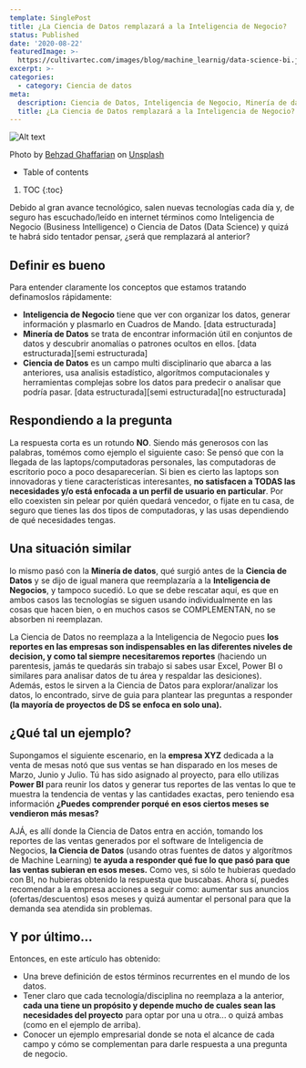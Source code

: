 ```yaml
---
template: SinglePost
title: ¿La Ciencia de Datos remplazará a la Inteligencia de Negocio?
status: Published
date: '2020-08-22'
featuredImage: >-
  https://cultivartec.com/images/blog/machine_learnig/data-science-bi.jpg 
excerpt: >-
categories:
  - category: Ciencia de datos
meta:
  description: Ciencia de Datos, Inteligencia de Negocio, Minería de datos
  title: ¿La Ciencia de Datos remplazará a la Inteligencia de Negocio?
---
```



![Alt text](https://cultivartec.com/images/blog/machine_learnig/data-science-bi.jpg  'Ciencia de datos vs Inteligencia de Negocios')


<span>Photo by <a href="https://unsplash.com/@behz?utm_source=unsplash&amp;utm_medium=referral&amp;utm_content=creditCopyText">Behzad Ghaffarian</a> on <a href="https://unsplash.com/?utm_source=unsplash&amp;utm_medium=referral&amp;utm_content=creditCopyText">Unsplash</a></span>

* Table of contents

1. TOC
{:toc}

Debido al gran avance tecnológico, salen nuevas tecnologías cada día y, de seguro has escuchado/leído en internet términos como Inteligencia de Negocio (Business Intelligence) o Ciencia de Datos (Data Science) y quizá te habrá sido tentador pensar, ¿será que remplazará al anterior?

## Definir es bueno
Para entender claramente los conceptos que estamos tratando definamoslos rápidamente:

- **Inteligencia de Negocio** tiene que ver con organizar los datos, generar información y plasmarlo en Cuadros de Mando. [data estructurada]
- **Minería de Datos** se trata de encontrar información útil en conjuntos de datos y descubrir anomalías o patrones ocultos en ellos. [data estructurada][semi estructurada]
-  **Ciencia de Datos** es un campo multi disciplinario que abarca a las anteriores, usa analisis estadístico, algorítmos computacionales y herramientas complejas sobre los datos para predecir o analisar que podría pasar. [data estructurada][semi estructurada][no estructurada]

## Respondiendo a la pregunta
La respuesta corta es un rotundo **NO**. Siendo más generosos con las palabras, tomémos como ejemplo el siguiente caso: Se pensó que con la llegada de las laptops/computadoras personales, las computadoras de escritorio poco a poco desaparecerían. Si bien es cierto las laptops son innovadoras y tiene características interesantes, **no satisfacen a TODAS las necesidades y/o está enfocada a un perfil de usuario en particular**. Por ello coexisten sin pelear por quién quedará vencedor, o fijate en tu casa, de seguro que tienes las dos tipos de computadoras, y las usas dependiendo de qué necesidades tengas.

## Una situación similar
lo mismo pasó con la **Minería de datos**, qué surgió antes de la **Ciencia de Datos** y se dijo de igual manera que reemplazaría a la **Inteligencia de Negocios**, y tampoco sucedió. Lo que se debe rescatar aquí, es que en ambos casos las tecnologías se siguen usando individualmente en las cosas que hacen bien, o en muchos casos se COMPLEMENTAN, no se absorben ni reemplazan.

La Ciencia de Datos no reemplaza a la Inteligencia de Negocio pues **los reportes en las empresas son indispensables en las diferentes niveles de decision, y como tal siempre necesitaremos reportes** (haciendo un parentesis, jamás te quedarás sin trabajo si sabes usar Excel, Power BI o similares para analisar datos de tu área y respaldar las desiciones). Además, estos le sirven a la Ciencia de Datos para explorar/analizar los datos, lo encontrado, sirve de guia para plantear las preguntas a responder **(la mayoría de proyectos de DS se enfoca en solo una).**

## ¿Qué tal un ejemplo?
Supongamos el siguiente escenario, en la **empresa XYZ** dedicada a la venta de mesas notó que sus ventas se han disparado en los meses de Marzo, Junio y Julio. Tú has sido asignado al proyecto, para ello utilizas **Power BI** para reunir los datos y generar tus reportes de las ventas lo que te muestra la tendencia de ventas y las cantidades exactas, pero teniendo esa información **¿Puedes comprender porqué en esos ciertos meses se vendieron más mesas?**

AJÁ, es allí donde la Ciencia de Datos entra en acción, tomando los reportes de las ventas generados por el software de Inteligencia de Negocios, **la Ciencia de Datos** (usando otras fuentes de datos y algorítmos de Machine Learning) **te ayuda a responder qué fue lo que pasó para que las ventas subieran en esos meses.** Como ves, si sólo te hubieras quedado con BI, no hubieras obtenido la respuesta que buscabas. Ahora sí, puedes recomendar a la empresa acciones a seguir como: aumentar sus anuncios (ofertas/descuentos) esos meses y quizá aumentar el personal para que la demanda sea atendida sin problemas.

## Y por último...
Entonces, en este artículo has obtenido:
- Una breve definición de estos términos recurrentes en el mundo de los datos. 
- Tener claro que cada tecnología/disciplina no reemplaza a la anterior, **cada una tiene un propósito y depende mucho de cuales sean las necesidades del proyecto** para optar por una u otra... o quizá ambas (como en el ejemplo de arriba).
- Conocer un ejemplo empresarial donde se nota el alcance de cada campo y cómo se complementan para darle respuesta a una pregunta de negocio.

